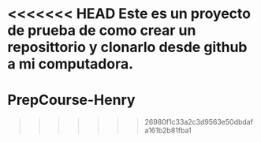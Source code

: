 <<<<<<< HEAD
Este es un proyecto de prueba de como crear un reposittorio y clonarlo desde github a mi computadora.
=======
# PrepCourse-Henry
>>>>>>> 26980f1c33a2c3d9563e50dbdafa161b2b81fba1
